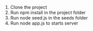 1. Clone the project
2. Run npm install in the project folder
3. Run node seed.js in the seeds folder
4. Run node app.js to starts server